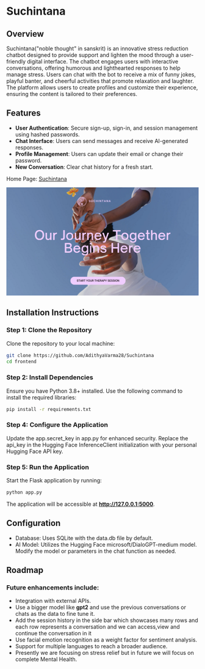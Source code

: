 # Suchintana

## Overview
Suchintana("noble thought" in sanskrit) is an innovative stress reduction chatbot designed to provide support and lighten the mood through a user-friendly digital interface. The chatbot engages users with interactive conversations, offering humorous and lighthearted responses to help manage stress. Users can chat with the bot to receive a mix of funny jokes, playful banter, and cheerful activities that promote relaxation and laughter. The platform allows users to create profiles and customize their experience, ensuring the content is tailored to their preferences.

## Features

- **User Authentication**: Secure sign-up, sign-in, and session management using hashed passwords.
- **Chat Interface**: Users can send messages and receive AI-generated responses.
- **Profile Management**: Users can update their email or change their password.
- **New Conversation**: Clear chat history for a fresh start.

Home Page: [Suchintana](https://suchintana.my.canva.site)

<img src="media/intro.png" alt="Introduction Image">

## Installation Instructions

### Step 1: Clone the Repository
Clone the repository to your local machine:
```bash
git clone https://github.com/AdithyaVarma28/Suchintana
cd frontend
```
### Step 2: Install Dependencies

Ensure you have Python 3.8+ installed. Use the following command to install the required libraries:
```bash
pip install -r requirements.txt
```

### Step 4: Configure the Application

Update the app.secret_key in app.py for enhanced security.
Replace the api_key in the Hugging Face InferenceClient initialization with your personal Hugging Face API key.

### Step 5: Run the Application

Start the Flask application by running:
```bash
python app.py
```
The application will be accessible at **http://127.0.0.1:5000**.

## Configuration

- Database: Uses SQLite with the data.db file by default. 
- AI Model: Utilizes the Hugging Face microsoft/DialoGPT-medium model. Modify the model or parameters in the chat function as needed.

## Roadmap

### Future enhancements include:

- Integration with external APIs.
- Use a bigger model like **gpt2** and use the previous conversations or chats as the data to fine tune it.
- Add the session history in the side bar which showcases many rows and each row represents a conversation and we can access,view and continue the conversation in it
- Use facial emotion recognition as a weight factor for sentiment analysis.
- Support for multiple languages to reach a broader audience.
- Presently we are focusing on stress relief but in future we will focus on complete Mental Health.
